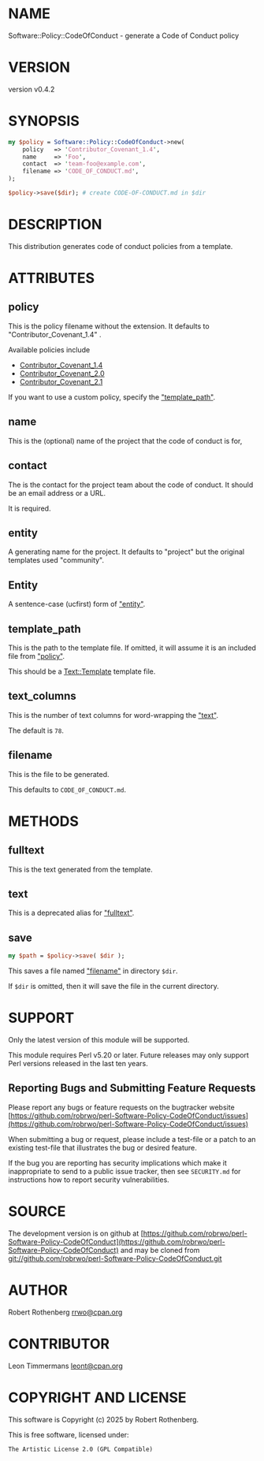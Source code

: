 # NAME

Software::Policy::CodeOfConduct - generate a Code of Conduct policy

# VERSION

version v0.4.2

# SYNOPSIS

```perl
my $policy = Software::Policy::CodeOfConduct->new(
    policy   => 'Contributor_Covenant_1.4',
    name     => 'Foo',
    contact  => 'team-foo@example.com',
    filename => 'CODE_OF_CONDUCT.md',
);

$policy->save($dir); # create CODE-OF-CONDUCT.md in $dir
```

# DESCRIPTION

This distribution generates code of conduct policies from a template.

# ATTRIBUTES

## policy

This is the policy filename without the extension. It defaults to "Contributor\_Covenant\_1.4"
.

Available policies include

- [Contributor\_Covenant\_1.4](https://www.contributor-covenant.org/version/1/4/code-of-conduct.html)
- [Contributor\_Covenant\_2.0](https://www.contributor-covenant.org/version/2/0/code-of-conduct.html)
- [Contributor\_Covenant\_2.1](https://www.contributor-covenant.org/version/2/1/code-of-conduct.html)

If you want to use a custom policy, specify the ["template\_path"](#template_path).

## name

This is the (optional) name of the project that the code of conduct is for,

## contact

The is the contact for the project team about the code of conduct. It should be an email address or a URL.

It is required.

## entity

A generating name for the project. It defaults to "project" but the original templates used "community".

## Entity

A sentence-case (ucfirst) form of ["entity"](#entity).

## template\_path

This is the path to the template file. If omitted, it will assume it is an included file from ["policy"](#policy).

This should be a [Text::Template](https://metacpan.org/pod/Text%3A%3ATemplate) template file.

## text\_columns

This is the number of text columns for word-wrapping the ["text"](#text).

The default is `78`.

## filename

This is the file to be generated.

This defaults to `CODE_OF_CONDUCT.md`.

# METHODS

## fulltext

This is the text generated from the template.

## text

This is a deprecated alias for ["fulltext"](#fulltext).

## save

```perl
my $path = $policy->save( $dir );
```

This saves a file named ["filename"](#filename) in directory `$dir`.

If `$dir` is omitted, then it will save the file in the current directory.

# SUPPORT

Only the latest version of this module will be supported.

This module requires Perl v5.20 or later.  Future releases may only support Perl versions released in the last ten
years.

## Reporting Bugs and Submitting Feature Requests

Please report any bugs or feature requests on the bugtracker website
[https://github.com/robrwo/perl-Software-Policy-CodeOfConduct/issues](https://github.com/robrwo/perl-Software-Policy-CodeOfConduct/issues)

When submitting a bug or request, please include a test-file or a
patch to an existing test-file that illustrates the bug or desired
feature.

If the bug you are reporting has security implications which make it inappropriate to send to a public issue tracker,
then see `SECURITY.md` for instructions how to report security vulnerabilities.

# SOURCE

The development version is on github at [https://github.com/robrwo/perl-Software-Policy-CodeOfConduct](https://github.com/robrwo/perl-Software-Policy-CodeOfConduct)
and may be cloned from [git://github.com/robrwo/perl-Software-Policy-CodeOfConduct.git](git://github.com/robrwo/perl-Software-Policy-CodeOfConduct.git)

# AUTHOR

Robert Rothenberg <rrwo@cpan.org>

# CONTRIBUTOR

Leon Timmermans <leont@cpan.org>

# COPYRIGHT AND LICENSE

This software is Copyright (c) 2025 by Robert Rothenberg.

This is free software, licensed under:

```
The Artistic License 2.0 (GPL Compatible)
```
